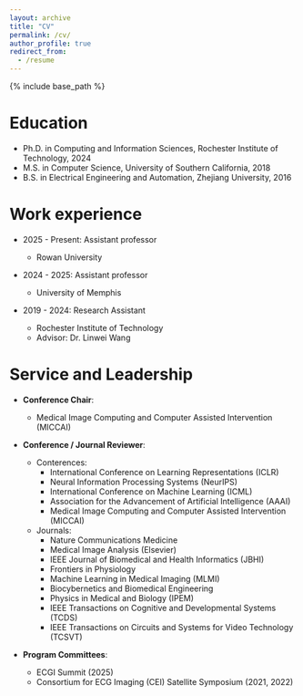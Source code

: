 ```yaml
---
layout: archive
title: "CV"
permalink: /cv/
author_profile: true
redirect_from:
  - /resume
---
```


{% include base_path %}

Education
======
* Ph.D. in Computing and Information Sciences, Rochester Institute of Technology, 2024
* M.S. in Computer Science, University of Southern California, 2018
* B.S. in Electrical Engineering and Automation, Zhejiang University, 2016

Work experience
======
* 2025 - Present: Assistant professor
  * Rowan University

* 2024 - 2025: Assistant professor
  * University of Memphis

* 2019 - 2024: Research Assistant
  * Rochester Institute of Technology
  * Advisor: Dr. Linwei Wang
  
<!-- Publications
======
  <ul>{% for post in site.publications reversed %}
    {% include archive-single-cv.html %}
  {% endfor %}</ul> -->
  
<!-- Talks
======
  <ul>{% for post in site.talks reversed %}
    {% include archive-single-talk-cv.html  %}
  {% endfor %}</ul> -->
  
<!-- Teaching
======
  <ul>{% for post in site.teaching reversed %}
    {% include archive-single-cv.html %}
  {% endfor %}</ul> -->
  
Service and Leadership
======
* **Conference Chair**:
  * Medical Image Computing and Computer Assisted Intervention (MICCAI)

* **Conference / Journal Reviewer**:
  * Conterences:
    * International Conference on Learning Representations (ICLR)
    * Neural Information Processing Systems (NeurIPS)
    * International Conference on Machine Learning (ICML)
    * Association for the Advancement of Artificial Intelligence (AAAI)
    * Medical Image Computing and Computer Assisted Intervention (MICCAI)
  * Journals:
    * Nature Communications Medicine
    * Medical Image Analysis (Elsevier)
    * IEEE Journal of Biomedical and Health Informatics (JBHI)
    * Frontiers in Physiology
    * Machine Learning in Medical Imaging (MLMI)
    * Biocybernetics and Biomedical Engineering
    * Physics in Medical and Biology (IPEM)
    * IEEE Transactions on Cognitive and Developmental Systems (TCDS)
    * IEEE Transactions on Circuits and Systems for Video Technology (TCSVT)

* **Program Committees**: 
  * ECGI Summit (2025)
  * Consortium for ECG Imaging (CEI) Satellite Symposium (2021, 2022)

